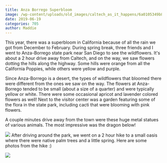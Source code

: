 ```yaml
---
title: Anza Borrego Superbloom
image: /wp-content/uploads/old_images/caltech_as_it_happens/6a0105349b8251970b0240a4913604200d.jpg
date: 2019-06-19
categories: 705
author: Maddie
---
```


This year, there was a superbloom in California because of all the rain we got from December to February. During spring break, three friends and I went to Anza-Borrego state park near San Diego to see the wildflowers. It's about a 2 hour drive away from Caltech, and on the way, we saw flowers dotting the hills along the highway. Some hills were orange from all the California Poppies, while others were yellow and purple.

Since Anza-Borrego is a desert, the types of wildflowers that bloomed there were different from the ones we saw on the way. The flowers at Anza-Borrego tended to be small (about a size of a quarter) and were typically yellow or white. There were some occasional apricot and lavender colored flowers as well!
Next to the visitor center was a garden featuring some of the flora in the state park, including cacti that were blooming with pink flowers.

A couple minutes drive away from the town were these huge metal statues of various animals. The most impressive was the dragon below!


![](/old_images/caltech_as_it_happens/6a0105349b8251970b0240a4913622200d.jpg)
After driving around the park, we went on a 2 hour hike to a small oasis where there were native palm trees and a little spring. Here are some photos from the hike :)


![](/old_images/caltech_as_it_happens/6a0105349b8251970b0240a491361e200d.jpg)
